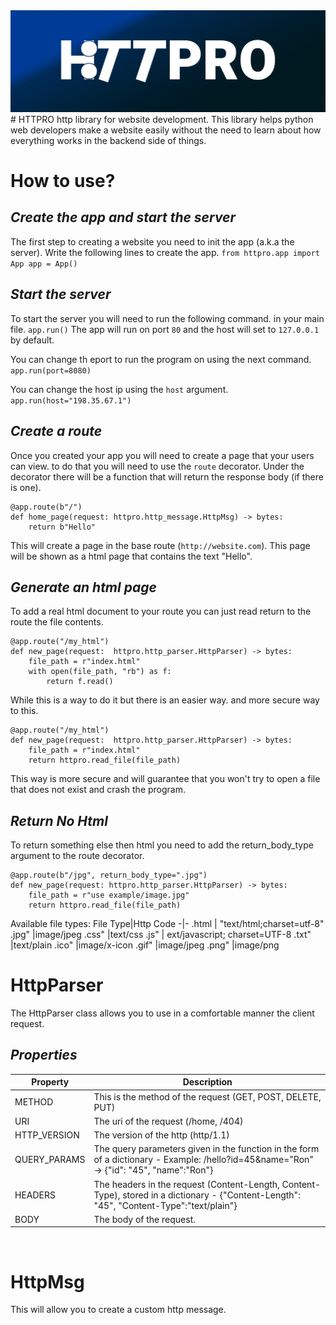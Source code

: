
<img src="Logo.png">
# HTTPRO
http library for website development.  
This library helps python web developers make a website easily without the need to  
learn about how everything works in the backend side of things.  
  
# How to use?  
## _**Create the app and start the server**_
The first step to creating a website you need to init the app (a.k.a the server).
Write the following lines to create the app.
`from httpro.app import App
app = App()
`
<br>

## _**Start the server**_
To start the server you will need to run the following command. in your main file.
`app.run()`
The app will run on port `80` and the host will set to `127.0.0.1` by default.

You can change th eport to run the program on using the next command.
`app.run(port=8080)`

You can change the host ip using the `host` argument.
`app.run(host="198.35.67.1")`
<br>

## _**Create a route**_
Once you created your app you will need to create a page that your users can view.
to do that you will need to use the `route` decorator.
Under the decorator there will be a function that will return the response body (if there is one).
```
@app.route(b"/")
def home_page(request: httpro.http_message.HttpMsg) -> bytes:
	return b"Hello"
```
This will create a page in the base route (`http://website.com`).
This page will be shown as a html page that contains the text "Hello".
<br>
## _**Generate an html page**_
To add a real html document to your route you can just read return to the route the file contents.
```
@app.route("/my_html")
def new_page(request:  httpro.http_parser.HttpParser) -> bytes:
	file_path = r"index.html"
	with open(file_path, "rb") as f:
		return f.read()
```
While this is a way to do it but there is an easier way. and more secure way to this.
```
@app.route("/my_html")
def new_page(request:  httpro.http_parser.HttpParser) -> bytes:
	file_path = r"index.html"
	return httpro.read_file(file_path)
```
This way is more secure and will guarantee that you won't try to open a file that does not exist and crash the program.
<br>

## _**Return No Html**_
To return something else then html you need to add the return_body_type argument to the route decorator.
```
@app.route(b"/jpg", return_body_type=".jpg")  
def new_page(request: httpro.http_parser.HttpParser) -> bytes:  
	file_path = r"use example/image.jpg"  
	return httpro.read_file(file_path)
```

Available file types:
File Type|Http Code
-|-
.html         | "text/html;charset=utf-8"
.jpg" |image/jpeg
.css" |text/css
.js" | ext/javascript; charset=UTF-8
.txt" |text/plain
.ico" |image/x-icon
.gif" |image/jpeg
.png" |image/png
<br>

# HttpParser
The HttpParser class allows you to use in a comfortable manner the client request.
## _**Properties**_
| Property     | Description                                                                                                                               |
|--------------|-------------------------------------------------------------------------------------------------------------------------------------------|
| METHOD       | This is the method of the request (GET, POST, DELETE, PUT)                                                                                |
| URI          | The uri of the request (/home, /404)                                                                                                      |
| HTTP_VERSION | The version of the http (http/1.1)                                                                                                        |
| QUERY_PARAMS | The query parameters given in the function in the form of a dictionary - Example: /hello?id=45&name="Ron" -> {"id": "45", "name":"Ron"}   |
| HEADERS      | The headers in the request (Content-Length, Content-Type), stored in a dictionary - {"Content-Length": "45", "Content-Type":"text/plain"} |
| BODY         | The body of the request.                                                                                                                  |

<br>

# HttpMsg
This will allow you to create a custom http message.
